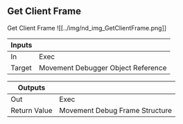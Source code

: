 ## Get Client Frame
Get Client Frame
![[../img/nd_img_GetClientFrame.png]]

|Inputs||
|--|--|
| In | Exec |
| Target | Movement Debugger Object Reference |

|Outputs||
|--|--|
| Out | Exec |
| Return Value | Movement Debug Frame Structure |
